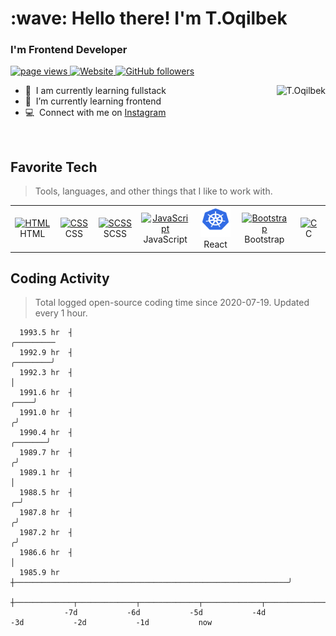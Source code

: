 <h1 align="left" id="macropower-title">:wave: Hello there! I'm T.Oqilbek</h1>
<h3 align="left">I'm Frontend Developer</h3>

<p align="left">
  <a href="https://github.com/MacroPower/MacroPower">
    <img src="https://komarev.com/ghpvc/?username=tolqinov-o" alt="page views" />
  </a>
  <a href="https://my-dropbox-tapp.netlify.app">
    <img alt="Website" src="https://img.shields.io/website?url=https%3A%2F%2Fjacobcolvin.com">
  </a>
  <a href="https://github.com/tolqinov-o?tab=followers">
    <img alt="GitHub followers" src="https://img.shields.io/github/followers/tolqinov-o?style=flat&logo=github">
  </a>
</p>

<a href="#macropower-title">
  <img src="https://raw.githubusercontent.com/tolqinov-o/github-stats-transparent/output/generated/overview.svg" alt="T.Oqilbek" align="right" />
</a>

- :office: &nbsp;I am currently learning fullstack
- :seedling: &nbsp;I’m currently learning frontend
- :computer: &nbsp;Connect with me on <a href="https://www.instagram.com/alone_martyn" target="_blank">Instagram</a>

<br>

<h2 align="left" id="macropower-tech">Favorite Tech</h2>

> Tools, languages, and other things that I like to work with.

<table>
  <tr>
    <td align="center" width="96">
      <a href="#macropower-tech">
        <img src="./img/go-flat.svg" width="48" height="48" alt="HTML" />
      </a>
      <br>HTML
    </td>
    <td align="center" width="96">
      <a href="#macropower-tech">
        <img src="./img/python-original.svg" width="48" height="48" alt="CSS" />
      </a>
      <br>CSS
    </td>
    <td align="center" width="96">
      <a href="#macropower-tech">
        <img src="https://jsonnet.org/img/isologo.svg" width="48" height="48" alt="SCSS" />
      </a>
      <br>SCSS
    </td>
    <td align="center" width="96">
      <a href="#macropower-tech">
        <img src="./img/typescript-original.svg" width="48" height="48" alt="JavaScript" />
      </a>
      <br>JavaScript
    </td>
    <td align="center" width="96">
      <a href="#macropower-tech" >
        <img src="https://raw.githubusercontent.com/cncf/artwork/master/projects/kubernetes/icon/color/kubernetes-icon-color.svg" width="48" height="48" alt="React" />
      </a>
      <br>React
    </td>
    <td align="center" width="96"> 
      <a href="#macropower-tech" >
        <img src="./img/docker-original.svg" width="48" height="48" alt="Bootstrap" />
      </a>
      <br>Bootstrap
    </td>
    <td align="center"  width="96">
      <a href="#macropower-tech">
        <img src="./img/debian-original.svg" width="48" height="48" alt="C" />
      </a>
      <br>C
    </td>
  </tr>
</table>

<h2 align="left">Coding Activity</h2>

> Total logged open-source coding time since 2020-07-19. Updated every 1 hour.

<!-- prettier-ignore-start -->
<!-- START_SECTION:ascii_graph -->

```
  1993.5 hr  ┤                                                                                         ╭───────── 
  1992.9 hr  ┤                                                                                ╭────────╯          
  1992.3 hr  ┤                                                                                │                   
  1991.6 hr  ┤                                                                           ╭────╯                   
  1991.0 hr  ┤                                                                          ╭╯                        
  1990.4 hr  ┤                                                                  ╭───────╯                         
  1989.7 hr  ┤                                                                 ╭╯                                 
  1989.1 hr  ┤                                                                 │                                  
  1988.5 hr  ┤                                                               ╭─╯                                  
  1987.8 hr  ┤                                                              ╭╯                                    
  1987.2 hr  ┤                                                             ╭╯                                     
  1986.6 hr  ┤                                                             │                                      
  1985.9 hr  ┼─────────────────────────────────────────────────────────────╯                                      
             ┼─────────────┬─────────────┬─────────────┬─────────────┬─────────────┬─────────────┬─────────────┤ 
            -7d           -6d           -5d           -4d           -3d           -2d           -1d           now
```

<!-- END_SECTION:ascii_graph -->
<!-- prettier-ignore-end -->

<!-- links -->

[84.51°]: https://github.com/8451 "84.51° Github Home"
[issues page]: https://github.com/MacroPower/MacroPower/issues "MacroPower/issues"
[linkedin]: https://www.linkedin.com/in/colvinjm "Jacob Colvin LinkedIn"
[homelab]: https://github.com/MacroPower/homelab "MacroPower/homelab"
[blog]: https://jacobcolvin.com/posts/ "My Blog"
